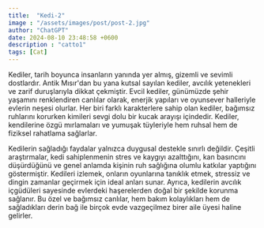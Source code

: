 ```yaml
---
title:  "Kedi-2"
image : "/assets/images/post/post-2.jpg"
author: "ChatGPT"
date: 2024-08-10 23:48:58 +0600
description : "catto1"
tags: [Cat]
---
```

Kediler, tarih boyunca insanların yanında yer almış, gizemli ve sevimli dostlardır. Antik Mısır'dan bu yana kutsal sayılan kediler, avcılık yetenekleri ve zarif duruşlarıyla dikkat çekmiştir. Evcil kediler, günümüzde şehir yaşamını renklendiren canlılar olarak, enerjik yapıları ve oyunsever halleriyle evlerin neşesi olurlar. Her biri farklı karakterlere sahip olan kediler, bağımsız ruhlarını korurken kimileri sevgi dolu bir kucak arayışı içindedir. Kediler, kendilerine özgü mırlamaları ve yumuşak tüyleriyle hem ruhsal hem de fiziksel rahatlama sağlarlar.

Kedilerin sağladığı faydalar yalnızca duygusal destekle sınırlı değildir. Çeşitli araştırmalar, kedi sahiplenmenin stres ve kaygıyı azalttığını, kan basıncını düşürdüğünü ve genel anlamda kişinin ruh sağlığına olumlu katkılar yaptığını göstermiştir. Kedileri izlemek, onların oyunlarına tanıklık etmek, stressiz ve dingin zamanlar geçirmek için ideal anları sunar. Ayrıca, kedilerin avcılık içgüdüleri sayesinde evlerdeki haşerelerden doğal bir şekilde korunma sağlanır. Bu özel ve bağımsız canlılar, hem bakım kolaylıkları hem de sağladıkları derin bağ ile birçok evde vazgeçilmez birer aile üyesi haline gelirler.
